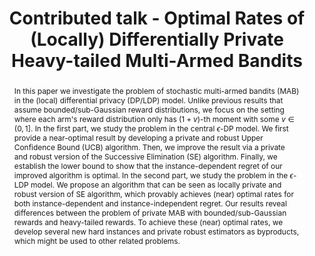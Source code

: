 ---
sequence_id: 14
speaker: Yulian Wu
title: Contributed talk -  Optimal Rates of (Locally) Differentially Private Heavy-tailed Multi-Armed Bandits
time: 1700
#affil: 
#webpage: 
abstract: In this paper we investigate the problem of stochastic multi-armed bandits (MAB) in the (local) differential privacy (DP/LDP) model. Unlike previous results that assume bounded/sub-Gaussian reward distributions, we focus on the setting where each arm's reward distribution only has $(1+v)$-th moment with some $v\in (0, 1]$. In the first part, we study the problem in the central $\epsilon$-DP model. We first provide a near-optimal result by developing a private and robust Upper Confidence Bound (UCB) algorithm. Then, we improve the result via a private and robust version of the Successive Elimination (SE) algorithm. Finally, we establish the lower bound to show that the instance-dependent regret of our improved algorithm is optimal. In the second part, we study the problem in the $\epsilon$-LDP model. We propose an algorithm that can be seen as locally private and robust version of SE algorithm, which provably achieves (near) optimal rates for both instance-dependent and instance-independent regret. Our results reveal differences between the problem of private MAB with bounded/sub-Gaussian rewards and heavy-tailed rewards. To achieve these (near) optimal rates, we develop several new hard instances and private robust estimators as byproducts, which might be used to other related problems. 
---